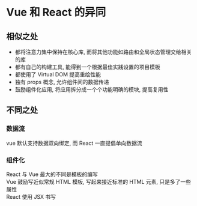 # Vue 和 React 的异同

## 相似之处

- 都将注意力集中保持在核心库, 而将其他功能如路由和全局状态管理交给相关的库
- 都有自己的构建工具, 能得到一个根据最佳实践设置的项目模板
- 都使用了 Virtual DOM 提高重绘性能
- 独有 props 概念, 允许组件间的数据传递
- 鼓励组件化应用, 将应用拆分成一个个功能明确的模块, 提高复用性

## 不同之处

### 数据流

vue 默认支持数据双向绑定, 而 React 一直提倡单向数据流

### 组件化

React 与 Vue 最大的不同是模板的编写  
Vue 鼓励写近似常规 HTML 模板, 写起来接近标准的 HTML 元素, 只是多了一些属性  
React 使用 JSX 书写
